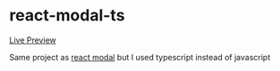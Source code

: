 # react-modal-ts

[Live Preview](https://apps.damirpristav.com/react-modal/)

Same project as [react modal](https://github.com/damirpristav/react-modal) but I used typescript instead of javascript